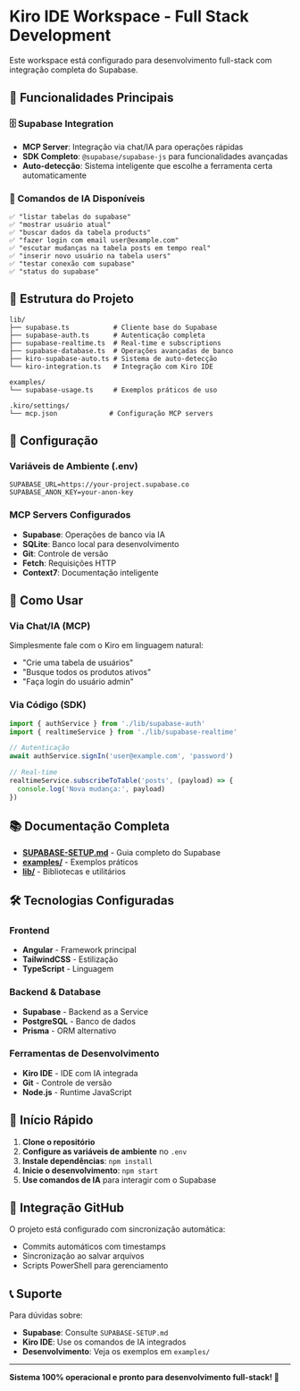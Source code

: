 # Kiro IDE Workspace - Full Stack Development

Este workspace está configurado para desenvolvimento full-stack com integração completa do Supabase.

## 🚀 Funcionalidades Principais

### 🗄️ Supabase Integration
- **MCP Server**: Integração via chat/IA para operações rápidas
- **SDK Completo**: `@supabase/supabase-js` para funcionalidades avançadas
- **Auto-detecção**: Sistema inteligente que escolhe a ferramenta certa automaticamente

### 🤖 Comandos de IA Disponíveis
```
✅ "listar tabelas do supabase"
✅ "mostrar usuário atual"  
✅ "buscar dados da tabela products"
✅ "fazer login com email user@example.com"
✅ "escutar mudanças na tabela posts em tempo real"
✅ "inserir novo usuário na tabela users"
✅ "testar conexão com supabase"
✅ "status do supabase"
```

## 📁 Estrutura do Projeto

```
lib/
├── supabase.ts           # Cliente base do Supabase
├── supabase-auth.ts      # Autenticação completa
├── supabase-realtime.ts  # Real-time e subscriptions
├── supabase-database.ts  # Operações avançadas de banco
├── kiro-supabase-auto.ts # Sistema de auto-detecção
└── kiro-integration.ts   # Integração com Kiro IDE

examples/
└── supabase-usage.ts     # Exemplos práticos de uso

.kiro/settings/
└── mcp.json             # Configuração MCP servers
```

## 🔧 Configuração

### Variáveis de Ambiente (.env)
```env
SUPABASE_URL=https://your-project.supabase.co
SUPABASE_ANON_KEY=your-anon-key
```

### MCP Servers Configurados
- **Supabase**: Operações de banco via IA
- **SQLite**: Banco local para desenvolvimento
- **Git**: Controle de versão
- **Fetch**: Requisições HTTP
- **Context7**: Documentação inteligente

## 🎯 Como Usar

### Via Chat/IA (MCP)
Simplesmente fale com o Kiro em linguagem natural:
- "Crie uma tabela de usuários"
- "Busque todos os produtos ativos"
- "Faça login do usuário admin"

### Via Código (SDK)
```typescript
import { authService } from './lib/supabase-auth'
import { realtimeService } from './lib/supabase-realtime'

// Autenticação
await authService.signIn('user@example.com', 'password')

// Real-time
realtimeService.subscribeToTable('posts', (payload) => {
  console.log('Nova mudança:', payload)
})
```

## 📚 Documentação Completa

- **[SUPABASE-SETUP.md](./SUPABASE-SETUP.md)** - Guia completo do Supabase
- **[examples/](./examples/)** - Exemplos práticos
- **[lib/](./lib/)** - Bibliotecas e utilitários

## 🛠️ Tecnologias Configuradas

### Frontend
- **Angular** - Framework principal
- **TailwindCSS** - Estilização
- **TypeScript** - Linguagem

### Backend & Database
- **Supabase** - Backend as a Service
- **PostgreSQL** - Banco de dados
- **Prisma** - ORM alternativo

### Ferramentas de Desenvolvimento
- **Kiro IDE** - IDE com IA integrada
- **Git** - Controle de versão
- **Node.js** - Runtime JavaScript

## 🚀 Início Rápido

1. **Clone o repositório**
2. **Configure as variáveis de ambiente** no `.env`
3. **Instale dependências**: `npm install`
4. **Inicie o desenvolvimento**: `npm start`
5. **Use comandos de IA** para interagir com o Supabase

## 🤝 Integração GitHub

O projeto está configurado com sincronização automática:
- Commits automáticos com timestamps
- Sincronização ao salvar arquivos
- Scripts PowerShell para gerenciamento

## 📞 Suporte

Para dúvidas sobre:
- **Supabase**: Consulte `SUPABASE-SETUP.md`
- **Kiro IDE**: Use os comandos de IA integrados
- **Desenvolvimento**: Veja os exemplos em `examples/`

---

**Sistema 100% operacional e pronto para desenvolvimento full-stack! 🎉**